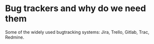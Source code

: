 # Bug trackers and why do we need them




Some of the widely used bugtracking systems: Jira, Trello, Gitlab, Trac, Redmine.
